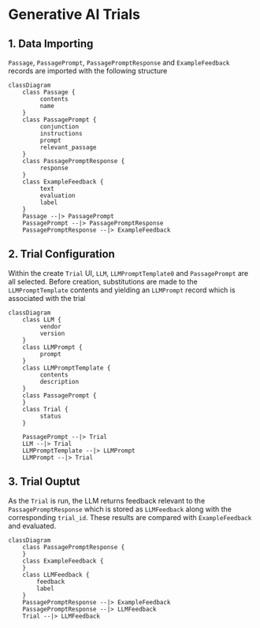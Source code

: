 # Generative AI Trials
## 1. Data Importing
`Passage`, `PassagePrompt`, `PassagePromptResponse` and `ExampleFeedback` records are imported with the following structure

```mermaid
classDiagram
    class Passage {
         contents
         name
    }
    class PassagePrompt {
         conjunction
         instructions
         prompt
         relevant_passage
    }
    class PassagePromptResponse {
         response
    }
    class ExampleFeedback {
         text
         evaluation
         label
    }
    Passage --|> PassagePrompt
    PassagePrompt --|> PassagePromptResponse
    PassagePromptResponse --|> ExampleFeedback
```

## 2. Trial Configuration
Within the create `Trial` UI, `LLM`, `LLMPromptTemplate0` and `PassagePrompt` are all selected. Before creation, substitutions are made to the `LLMPromptTemplate` contents and yielding an `LLMPrompt` record which is associated with the trial

```mermaid
classDiagram
    class LLM {
         vendor
         version
    }
    class LLMPrompt {
         prompt
    }
    class LLMPromptTemplate {
         contents
         description
    }
    class PassagePrompt {
    }
    class Trial {
         status
    }

    PassagePrompt --|> Trial
    LLM --|> Trial
    LLMPromptTemplate --|> LLMPrompt
    LLMPrompt --|> Trial
```

## 3. Trial Ouptut
As the `Trial` is run, the LLM returns feedback relevant to the `PassagePromptResponse` which is stored as `LLMFeedback` along with the corresponding `trial_id`.   These results are compared with `ExampleFeedback` and evaluated.

```mermaid
classDiagram
    class PassagePromptResponse {
    }
    class ExampleFeedback {
    }
    class LLMFeedback {
        feedback
        label
    }
    PassagePromptResponse --|> ExampleFeedback
    PassagePromptResponse --|> LLMFeedback
    Trial --|> LLMFeedback
```
